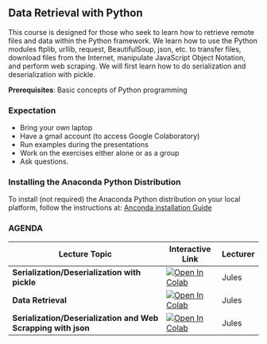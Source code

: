 ## Data Retrieval with Python

This course is designed for those who seek to learn how to retrieve remote files and data within the Python framework. We learn how to use the Python modules ftplib, urllib, request, BeautifulSoup, json, etc. to transfer files, download files from the Internet, manipulate JavaScript Object Notation, and perform web scraping. We will first learn how to do serialization and deserialization with pickle.

**Prerequisites**: Basic concepts of Python programming

### Expectation

- Bring your own laptop
- Have a gmail account (to access Google Colaboratory)
- Run examples during the presentations
- Work on the exercises either alone or as a group
- Ask questions.

### Installing the Anaconda Python Distribution

To install (not required) the Anaconda Python distribution on your local platform, follow the instructions at: [Anconda installation Guide](https://docs.continuum.io/anaconda/install/)

### AGENDA

| Lecture Topic | Interactive Link | Lecturer |
|---------------|------------------|----------|
| **Serialization/Deserialization with pickle**  | [![Open In Colab](https://colab.research.google.com/assets/colab-badge.svg)](https://colab.research.google.com/github/astg606/py_materials/blob/master/useful_modules/introduction_pickle.ipynb) | Jules |
| **Data Retrieval**  | [![Open In Colab](https://colab.research.google.com/assets/colab-badge.svg)](https://colab.research.google.com/github/astg606/py_materials/blob/master/data_retrieval/introduction_data_retrieval.ipynb) | Jules |
| **Serialization/Deserialization and Web Scrapping with json**  | [![Open In Colab](https://colab.research.google.com/assets/colab-badge.svg)](https://colab.research.google.com/github/astg606/py_materials/blob/master/useful_modules/introduction_json.ipynb) | Jules |



<!---
| 17:15-17:30 | **Feedback Session** |  |  |
| 17:15-17:30 | **Feedback Session** |  <a href="https://www.surveymonkey.com/r/PWQVXH5"> Evaluation Survey </a> | |
--->
